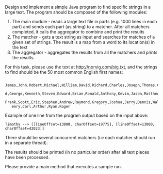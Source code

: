 Design and implement a simple Java program to find specific strings in a large text. The
program should be composed of the following modules:

1. The main module - reads a large text file in parts (e.g. 1000 lines in each part) and
   sends each part (as string) to a matcher. After all matchers completed, it calls the
   aggregator to combine and print the results
2. The matcher - gets a text string as input and searches for matches of a given set of
   strings. The result is a map from a word to its location(s) in the text
3. The aggregator - aggregates the results from all the matchers and prints the results.

For this task, please use the text at http://norvig.com/big.txt, and the strings to find should
be the 50 most common English first names:

```
   James,John,Robert,Michael,William,David,Richard,Charles,Joseph,Thomas,Christopher,Daniel,Paul,Mark,Donal
   d,George,Kenneth,Steven,Edward,Brian,Ronald,Anthony,Kevin,Jason,Matthew,Gary,Timothy,Jose,Larry,Jeffrey,
   Frank,Scott,Eric,Stephen,Andrew,Raymond,Gregory,Joshua,Jerry,Dennis,Walter,Patrick,Peter,Harold,Douglas,H
   enry,Carl,Arthur,Ryan,Roger
   ```

Example of one line from the program output based on the input above:

   ```
   Timothy --> [[lineOffset=13000, charOffset=19775], [lineOffset=13000, charOffset=42023]]
   ```

There should be several concurrent matchers (i.e each matcher should run in a separate thread).

The results should be printed (in no particular order) after all text pieces have been processed.

Please provide a main method that executes a sample run.